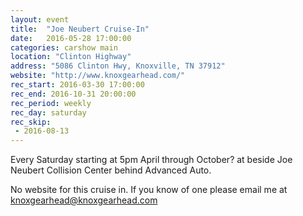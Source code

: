 ```yaml
---
layout: event
title:  "Joe Neubert Cruise-In"
date:   2016-05-28 17:00:00
categories: carshow main
location: "Clinton Highway"
address: "5086 Clinton Hwy, Knoxville, TN 37912"
website: "http://www.knoxgearhead.com/"
rec_start: 2016-03-30 17:00:00
rec_end: 2016-10-31 20:00:00
rec_period: weekly
rec_day: saturday
rec_skip:
 - 2016-08-13
---
```


Every Saturday starting at 5pm April through October? at beside Joe Neubert
Collision Center behind Advanced Auto. 

No website for this cruise in. If you know
of one please email me at knoxgearhead@knoxgearhead.com
